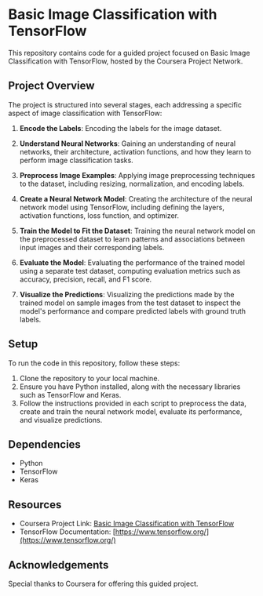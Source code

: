 # Basic Image Classification with TensorFlow

This repository contains code for a guided project focused on Basic Image Classification with TensorFlow, hosted by the Coursera Project Network.

## Project Overview

The project is structured into several stages, each addressing a specific aspect of image classification with TensorFlow:

1. **Encode the Labels**: Encoding the labels for the image dataset.

2. **Understand Neural Networks**: Gaining an understanding of neural networks, their architecture, activation functions, and how they learn to perform image classification tasks.

3. **Preprocess Image Examples**: Applying image preprocessing techniques to the dataset, including resizing, normalization, and encoding labels.

4. **Create a Neural Network Model**: Creating the architecture of the neural network model using TensorFlow, including defining the layers, activation functions, loss function, and optimizer.

5. **Train the Model to Fit the Dataset**: Training the neural network model on the preprocessed dataset to learn patterns and associations between input images and their corresponding labels.

6. **Evaluate the Model**: Evaluating the performance of the trained model using a separate test dataset, computing evaluation metrics such as accuracy, precision, recall, and F1 score.

7. **Visualize the Predictions**: Visualizing the predictions made by the trained model on sample images from the test dataset to inspect the model's performance and compare predicted labels with ground truth labels.

## Setup

To run the code in this repository, follow these steps:

1. Clone the repository to your local machine.
2. Ensure you have Python installed, along with the necessary libraries such as TensorFlow and Keras.
3. Follow the instructions provided in each script to preprocess the data, create and train the neural network model, evaluate its performance, and visualize predictions.

## Dependencies

- Python
- TensorFlow
- Keras

## Resources

- Coursera Project Link: [Basic Image Classification with TensorFlow](https://www.coursera.org/projects/tensorflow-beginner-basic-image-classification)
- TensorFlow Documentation: [https://www.tensorflow.org/](https://www.tensorflow.org/)

## Acknowledgements

Special thanks to Coursera for offering this guided project.
